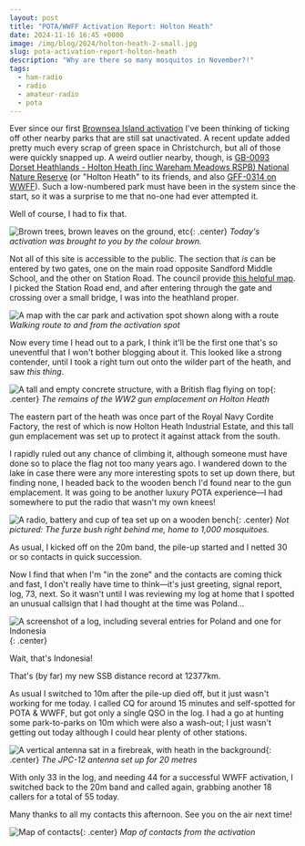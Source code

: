 ```yaml
---
layout: post
title: "POTA/WWFF Activation Report: Holton Heath"
date: 2024-11-16 16:45 +0000
image: /img/blog/2024/holton-heath-2-small.jpg
slug: pota-activation-report-holton-heath
description: "Why are there so many mosquitos in November?!"
tags:
  - ham-radio
  - radio
  - amateur-radio
  - pota
---
```


Ever since our first [Brownsea Island activation](/blog/activation-report-brownsea-island) I've been thinking of ticking off other nearby parks that are still sat unactivated. A recent update added pretty much every scrap of green space in Christchurch, but all of those were quickly snapped up. A weird outlier nearby, though, is [GB-0093 Dorset Heathlands - Holton Heath (inc Wareham Meadows RSPB) National Nature Reserve](https://pota.app/#/park/GB-0093) (or "Holton Heath" to its friends, and also [GFF-0314 on WWFF](https://wwff.co/directory/?showRef=GFF-0314)). Such a low-numbered park must have been in the system since the start, so it was a surprise to me that no-one had ever attempted it.

Well of course, I had to fix that.

![Brown trees, brown leaves on the ground, etc](/img/blog/2024/holton-heath-1.jpg){: .center}
*Today's activation was brought to you by the colour brown.*

Not all of this site is accessible to the public. The section that *is* can be entered by two gates, one on the main road opposite Sandford Middle School, and the other on Station Road. The council provide [this helpful map](https://www.dorsetcouncil.gov.uk/documents/35024/303264/Sandford+Heath+map.pdf/3e52b7bf-c367-c35a-76c7-a25ada4161a7). I picked the Station Road end, and after entering through the gate and crossing over a small bridge, I was into the heathland proper.

![A map with the car park and activation spot shown along with a route](/img/blog/2024/holton-heath-route.png)
*Walking route to and from the activation spot*

Now every time I head out to a park, I think it'll be the first one that's so uneventful that I won't bother blogging about it. This looked like a strong contender, until I took a right turn out onto the wilder part of the heath, and saw *this thing*.

![A tall and empty concrete structure, with a British flag flying on top](/img/blog/2024/holton-heath-2.jpg){: .center}
*The remains of the WW2 gun emplacement on Holton Heath*

The eastern part of the heath was once part of the Royal Navy Cordite Factory, the rest of which is now Holton Heath Industrial Estate, and this tall gun emplacement was set up to protect it against attack from the south.

I rapidly ruled out any chance of climbing it, although someone must have done so to place the flag not too many years ago. I wandered down to the lake in case there were any more interesting spots to set up down there, but finding none, I headed back to the wooden bench I'd found near to the gun emplacement. It was going to be another luxury POTA experience&mdash;I had somewhere to put the radio that wasn't my own knees!

![A radio, battery and cup of tea set up on a wooden bench](/img/blog/2024/holton-heath-3.jpg){: .center}
*Not pictured: The furze bush right behind me, home to 1,000 mosquitoes.*

As usual, I kicked off on the 20m band, the pile-up started and I netted 30 or so contacts in quick succession.

Now I find that when I'm "in the zone" and the contacts are coming thick and fast, I don't really have time to think&mdash;it's just greeting, signal report, log, 73, next. So it wasn't until I was reviewing my log at home that I spotted an unusual callsign that I had thought at the time was Poland...

![A screenshot of a log, including several entries for Poland and one for Indonesia](/img/blog/2024/holton-heath-4.png){: .center}

Wait, that's Indonesia!

That's (by far) my new SSB distance record at 12377km.

As usual I switched to 10m after the pile-up died off, but it just wasn't working for me today. I called CQ for around 15 minutes and self-spotted for POTA & WWFF, but got only a single QSO in the log. I had a go at hunting some park-to-parks on 10m which were also a wash-out; I just wasn't getting out today although I could hear plenty of other stations.

![A vertical antenna sat in a firebreak, with heath in the background](/img/blog/2024/holton-heath-5.jpg){: .center}
*The JPC-12 antenna set up for 20 metres*

With only 33 in the log, and needing 44 for a successful WWFF activation, I switched back to the 20m band and called again, grabbing another 18 callers for a total of 55 today.

Many thanks to all my contacts this afternoon. See you on the air next time!

![Map of contacts](/img/blog/2024/holton-heath-map.png){: .center}
*Map of contacts from the activation*